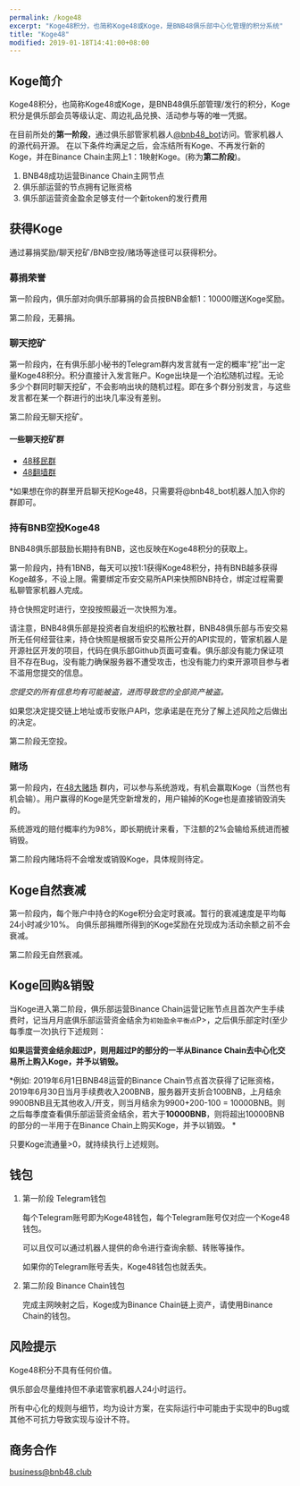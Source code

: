 ```yaml
---
permalink: /koge48
excerpt: "Koge48积分，也简称Koge48或Koge，是BNB48俱乐部中心化管理的积分系统"
title: "Koge48"
modified: 2019-01-18T14:41:00+08:00
---
```

## Koge简介
Koge48积分，也简称Koge48或Koge，是BNB48俱乐部管理/发行的积分，Koge积分是俱乐部会员等级认定、周边礼品兑换、活动参与等的唯一凭据。

在目前所处的**第一阶段**，通过俱乐部管家机器人[@bnb48_bot](https://t.me/bnb48_bot)访问。管家机器人的源代码开源。
在以下条件均满足之后，会冻结所有Koge、不再发行新的Koge，并在Binance Chain主网上1：1映射Koge。(称为**第二阶段**)。
1. BNB48成功运营Binance Chain主网节点
2. 俱乐部运营的节点拥有记账资格
3. 俱乐部运营资金盈余足够支付一个新token的发行费用

## 获得Koge
通过募捐奖励/聊天挖矿/BNB空投/赌场等途径可以获得积分。

### 募捐荣誉
第一阶段内，俱乐部对向俱乐部募捐的会员按BNB金额1：10000赠送Koge奖励。

第二阶段，无募捐。

### 聊天挖矿
第一阶段内，在有俱乐部小秘书的Telegram群内发言就有一定的概率“挖”出一定量Koge48积分。积分直接计入发言账户。Koge出块是一个泊松随机过程。无论多少个群同时聊天挖矿，不会影响出块的随机过程。即在多个群分别发言，与这些发言都在某一个群进行的出块几率没有差别。

第二阶段无聊天挖矿。

#### 一些聊天挖矿群

- [48移民群](https://t.me/joinchat/GRaQmlAedWNAdslCxOzKog)
- [48翻墙群](https://t.me/joinchat/GRaQmkzYU3rHwXeNWTSV_w)

\*如果想在你的群里开启聊天挖Koge48，只需要将@bnb48_bot机器人加入你的群即可。

### 持有BNB空投Koge48
BNB48俱乐部鼓励长期持有BNB，这也反映在Koge48积分的获取上。

第一阶段内，持有1BNB，每天可以按1:1获得Koge48积分，持有BNB越多获得Koge越多，不设上限。需要绑定币安交易所API来快照BNB持仓，绑定过程需要私聊管家机器人完成。

持仓快照定时进行，空投按照最近一次快照为准。

请注意，BNB48俱乐部是投资者自发组织的松散社群，BNB48俱乐部与币安交易所无任何经营往来，持仓快照是根据币安交易所公开的API实现的，管家机器人是开源社区开发的项目，代码在俱乐部Github页面可查看。俱乐部没有能力保证项目不存在Bug，没有能力确保服务器不遭受攻击，也没有能力约束开源项目参与者不滥用您提交的信息。

_您提交的所有信息均有可能被盗，进而导致您的全部资产被盗。_

如果您决定提交链上地址或币安账户API，您承诺是在充分了解上述风险之后做出的决定。

第二阶段无空投。
### 赌场
第一阶段内，在[48大赌场](https://t.me/joinchat/GRaQmk6jNzrBP1XQcCkSKg) 群内，可以参与系统游戏，有机会赢取Koge（当然也有机会输）。用户赢得的Koge是凭空新增发的，用户输掉的Koge也是直接销毁消失的。

系统游戏的赔付概率约为98%，即长期统计来看，下注额的2%会输给系统进而被销毁。

第二阶段内赌场将不会增发或销毁Koge，具体规则待定。

## Koge自然衰减
第一阶段内，每个账户中持仓的Koge积分会定时衰减。暂行的衰减速度是平均每24小时减少10%。
向俱乐部捐赠所得到的Koge奖励在兑现成为活动余额之前不会衰减。

第二阶段无自然衰减。

## Koge回购&销毁
当Koge进入第二阶段，俱乐部运营Binance Chain运营记账节点且首次产生手续费时，记当月月底俱乐部运营资金结余为`初始盈余平衡点`P>，之后俱乐部定时(至少每季度一次)执行下述规则：

**如果运营资金结余超过P，则用超过P的部分的一半从Binance Chain去中心化交易所上购入Koge，并予以销毁。**

*例如:
    2019年6月1日BNB48运营的Binance Chain节点首次获得了记账资格，2019年6月30日当月手续费收入200BNB，服务器开支折合100BNB，上月结余9900BNB且无其他收入/开支，则当月结余为9900+200-100 = 10000BNB。则之后每季度查看俱乐部运营资金结余，若大于**10000BNB**，则将超出10000BNB的部分的一半用于在Binance Chain上购买Koge，并予以销毁。
*

只要Koge流通量>0，就持续执行上述规则。

## 钱包
1. 第一阶段 Telegram钱包

    每个Telegram账号即为Koge48钱包，每个Telegram账号仅对应一个Koge48钱包。

    可以且仅可以通过机器人提供的命令进行查询余额、转账等操作。

    如果你的Telegram账号丢失，Koge48钱包也就丢失。

2. 第二阶段 Binance Chain钱包

    完成主网映射之后，Koge成为Binance Chain链上资产，请使用Binance Chain的钱包。


## 风险提示
Koge48积分不具有任何价值。

俱乐部会尽量维持但不承诺管家机器人24小时运行。

所有中心化的规则与细节，均为设计方案，在实际运行中可能由于实现中的Bug或其他不可抗力导致实现与设计不符。

## 商务合作
business@bnb48.club
